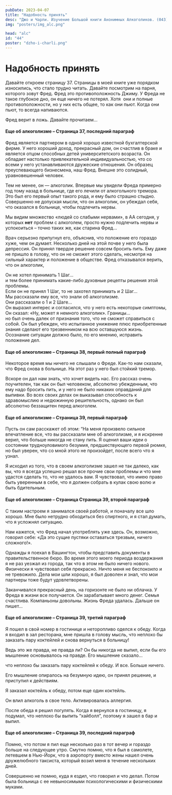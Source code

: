 ```yaml
---
pubDate: 2023-04-07
title: "Надобность принять"
desc: "Джо и Чарли. Изучение Большой книги Анонимных Алкоголиков. (043)"
img: "posters/img_alc.png"

head: "alc"
id: "44"
poster: "dzho-i-charli.png"
---
```


# Надобность принять

Давайте откроем страницу 37. Страницы в моей книге уже порядком износились, что стало трудно читать. Давайте посмотрим на парня, которого зовут Фред. Фред это противоположность Джиму. У Фреда не такое глубокое дно, он еще ничего не потерял. Хотя  они и полные противоположности, но у них есть общее, то как они пьют. Когда они пьют, то всегда напиваются.

Фред верит в ложь. Давайте прочитаем…

#### Еще об алкоголизме – Страница 37, последний параграф

Фред является партнером в одной хорошо известной бухгалтерской фирме. У него хороший доход, прекрасный дом, он счастлив в браке и является отцом способных детей университетского возраста. Он обладает настолько привлекательной индивидуальностью, что со всеми у него устанавливаются дружеские отношения. Он образец преуспевающего бизнесмена, наш Фред. Внешне это солидный, уравновешенный человек.

Тем не менее, он — алкоголик. Впервые мы увидели Фреда примерно год тому назад в больнице, где его лечили от алкогольного тремора. Это был его первый опыт такого рода, и ему было страшно стыдно. Совершенно не допуская мысли, что он алкоголик, он убеждал себя, что оказался в больнице, чтобы подлечить нервы.

Мы видим множество «людей со слабыми нервами», в АА сегодня, у которых **нет** проблем с алкоголем, просто нужно подлечить нервы и успокоиться – точно таких же, как старина Фред…

Врач серьезно припугнул его, объяснив, что положение его гораздо хуже, чем он думает. Несколько дней на этой почве у него была депрессия. Он принял твердое решение совсем бросить пить. Ему даже не пришло в голову, что он не сможет этого сделать, несмотря на сильный характер и положение в обществе. Фред отказывался верить, что он алкоголик,

Он не хотел принимать 1 Шаг… <br>
и тем более принимать какие-либо духовные рецепты решения этой проблемы. <br>
Если он не принял 1 Шаг, то не захотел принимать и 2 Шаг… <br>
Мы рассказали ему все, что знали об алкоголизме. <br>
Они рассказали о 1 и 2 Шаге… <br>
Он выразил интерес и согласился, что у него есть некоторые симптомы, <br>
Он сказал: «Ну, может я немного алкоголик». Границы... <br>
но был очень далек от признания того, что не сможет справиться с собой. Он был убежден, что испытанное унижение плюс приобретенные знания сделают его трезвенником на всю оставшуюся жизнь. <br>
Осознание ситуации должно было, по его мнению, исправить положение дел. <br>

#### Еще об алкоголизме – Страница 38, первый полный параграф

Некоторое время мы ничего не слышали о Фреде. Как-то нам сказали, что Фред снова в больнице. На этот раз у него был стойкий тремор.

Вскоре он дал нам знать, что хочет видеть нас. Его рассказ очень поучителен, так как он был человеком, абсолютно убежденным, что ему надо бросить пить, и у него не было никаких оправданий для выпивки. Во всех своих делах он выказывал способность к здравомыслию и недюжинную решительность, однако он был абсолютно беззащитен перед алкоголем.

#### Еще об алкоголизме – Страница 39, первый параграф

Пусть он сам расскажет об этом: “На меня произвело сильное впечатление все, что вы рассказали мне об алкоголизме, и я искренне верил, что больше никогда не стану пить. Я оценил ваши идеи о состоянии трудноуловимого безумия, предшествующего первой рюмке, но был уверен, что со мной этого не произойдет, после всего что я узнал.

Я исходил из того, что в своем алкоголизме зашел не так далеко, как вы, что я всегда успешно решал все прочие свои проблемы и что мне удастся сделать то, что не удалось вам. Я чувствовал, что имею право быть уверенным в себе, что я должен собрать в кулак свою волю и быть бдительным.

#### Еще об алкоголизме – Страница Страница 39, второй параграф

С таким настроем я занимался своей работой, и поначалу все шло хорошо. Мне было нетрудно обходиться без спиртного, и я стал думать, что я усложнял ситуацию.

Нам кажется, что Фред начал употреблять уже здесь. Он, возможно, говорил себе: «Да это сущие пустяки оставаться трезвым, ничего сложного!».

Однажды я поехал в Вашингтон, чтобы представить документы в правительственное бюро. Во время этого моего периода воздержания я не раз уезжал из города, так что в этом не было ничего нового. Физически я чувствовал себя прекрасно. Ничто меня не беспокоило и не тревожило. Дела мои шли хорошо, я был доволен и знал, что мои партнеры тоже будут удовлетворены.

Заканчивался прекрасный день, на горизонте не было ни облачка.
У Фреда в жизни все получается. Он зарабатывает много денег. Семья счастлива. Компаньоны довольны. Жизнь Фреда удалась. Дальше он пишет…

#### Еще об алкоголизме – Страница 39, третий параграф

Я пошел в свой номер в гостинице и неторопливо оделся к обеду. Когда я входил в зал ресторана, мне пришла в голову мысль, что неплохо бы заказать пару коктейлей и снова вернуться в больницу!

Ведь это же правда, не правда ли? Он бы никогда не выпил, если бы его мышление основывалось на правде. Его мышление сказало…

что неплохо бы заказать пару коктейлей к обеду. И все. Больше ничего.

Его мышление опиралось на безумную идею, он принял решение, и приступил к действиям.

Я заказал коктейль к обеду, потом еще один коктейль.

Он влил алкоголь в свое тело. Активировалась аллергия.

После обеда я решил погулять. Когда я вернулся в гостиницу, я подумал, что неплохо бы выпить “хайболл”, поэтому я зашел в бар и выпил.

#### Еще об алкоголизме – Страница 39, последний параграф

Помню, что потом я пил еще несколько раз в тот вечер и гораздо больше на следующее утро. Смутно помню, что я был в самолете, летевшем в Нью-Йорк, что в аэропорту вместо жены нашел очень дружелюбного таксиста, который возил меня в течение нескольких дней.

Совершенно не помню, куда я ездил, что говорил и что делал. Потом была больница с ее невыносимыми психологическими и физическими муками.
